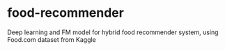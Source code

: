 # food-recommender
Deep learning and FM model for hybrid food recommender system, using Food.com dataset from Kaggle
